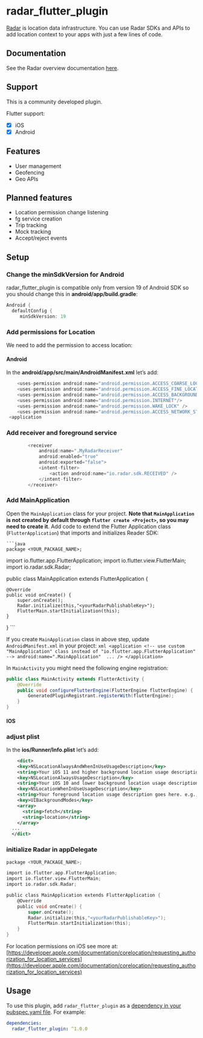 # radar_flutter_plugin

[Radar](https://radar.io) is location data infrastructure. You can use Radar SDKs and APIs to add location context to your apps with just a few lines of code.

## Documentation

See the Radar overview documentation [here](https://radar.io/documentation).

## Support

This is a community developed plugin. 

Flutter support:
* [x] iOS
* [x] Android

## Features

* User management
* Geofencing
* Geo APIs


## Planned features
* Location permission change listening
* fg service creation
* Trip tracking
* Mock tracking
* Accept/reject events

## Setup
### Change the minSdkVersion for Android

radar_flutter_plugin is compatible only from version 19 of Android SDK so you should change this in **android/app/build.gradle**:
```dart
Android {
  defaultConfig {
     minSdkVersion: 19
```
### Add permissions for Location
We need to add the permission to access location:

#### **Android**
In the **android/app/src/main/AndroidManifest.xml** let’s add:

```dart 
    <uses-permission android:name="android.permission.ACCESS_COARSE_LOCATION"/>
    <uses-permission android:name="android.permission.ACCESS_FINE_LOCATION"/>
    <uses-permission android:name="android.permission.ACCESS_BACKGROUND_LOCATION"/>
    <uses-permission android:name="android.permission.INTERNET"/>
    <uses-permission android:name="android.permission.WAKE_LOCK" />
    <uses-permission android:name="android.permission.ACCESS_NETWORK_STATE"/>
 <application
```

### Add receiver and foreground service


```dart
        <receiver
            android:name=".MyRadarReceiver"
            android:enabled="true"
            android:exported="false">
            <intent-filter>
                <action android:name="io.radar.sdk.RECEIVED" />
            </intent-filter>
        </receiver>
```

### Add MainApplication
 Open the `MainApplication` class for your project. **Note that `MainApplication`
is not created by default through `flutter create <Project>`, so you may need to
create it**. Add code to extend the Flutter Application class
(`FlutterApplication`) that imports and initializes Reader SDK:

    ```java
    package <YOUR_PACKAGE_NAME>;

import io.flutter.app.FlutterApplication;
import io.flutter.view.FlutterMain;
import io.radar.sdk.Radar;

public class MainApplication extends FlutterApplication {

    @Override
    public void onCreate() {
        super.onCreate();
        Radar.initialize(this,"<yourRadarPublishableKey>");
        FlutterMain.startInitialization(this);
    }

}
    ```

If you create `MainApplication` class in above step, update `AndroidManifest.xml` in your project:
    ```xml
      <application
        <!-- use custom "MainApplication" class instead of "io.flutter.app.FlutterApplication" -->
        android:name=".MainApplication" 
        ... />
      </application>
    ```

In `MainActivity` you might need the following engine registration:
```java
public class MainActivity extends FlutterActivity {
    @Override
    public void configureFlutterEngine(FlutterEngine flutterEngine) {
        GeneratedPluginRegistrant.registerWith(flutterEngine);
    }
}
```

#### **IOS**

### adjust plist
In the **ios/Runner/Info.plist** let’s add:

```xml
	<dict>  
    <key>NSLocationAlwaysAndWhenInUseUsageDescription</key>
    <string>Your iOS 11 and higher background location usage description goes here. e.g., "This app uses your location in the background to recommend places nearby."</string>
    <key>NSLocationAlwaysUsageDescription</key>
    <string>Your iOS 10 and lower background location usage description goes here. e.g., "This app uses your location in the background to recommend places nearby."</string>
    <key>NSLocationWhenInUseUsageDescription</key>
    <string>Your foreground location usage description goes here. e.g., "This app uses your location in the foreground to recommend places nearby."</string>
    <key>UIBackgroundModes</key>
    <array>
      <string>fetch</string>
      <string>location</string>
    </array>
  ...
  </dict>
```

### initialize Radar in appDelegate

```objective-c
package <YOUR_PACKAGE_NAME>;

import io.flutter.app.FlutterApplication;
import io.flutter.view.FlutterMain;
import io.radar.sdk.Radar;

public class MainApplication extends FlutterApplication {
    @Override
    public void onCreate() {
        super.onCreate();
        Radar.initialize(this,"<yourRadarPublishableKey>");
        FlutterMain.startInitialization(this);
    }
}
```

For location permissions on iOS see more at: [https://developer.apple.com/documentation/corelocation/requesting_authorization_for_location_services](https://developer.apple.com/documentation/corelocation/requesting_authorization_for_location_services)

## Usage
To use this plugin, add `radar_flutter_plugin` as a [dependency in your pubspec.yaml file](https://flutter.io/platform-plugins/). For example:

```yaml
dependencies:
  radar_flutter_plugin: ^1.0.0
```